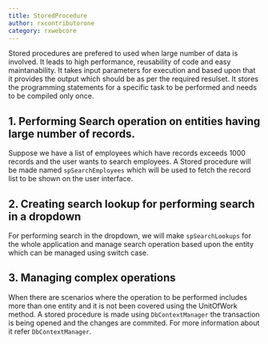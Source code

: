 ```yaml
---
title: StoredProcedure
author: rxcontributorone
category: rxwebcore  
---
```


Stored procedures are prefered to used when large number of data is involved. It leads to high performance, reusability of code and easy maintanability. It takes input parameters for execution and based upon that it provides the output which should be as per the required resulset. It stores the programming statements for a specific task to be performed and needs to be compiled only once. 

## 1. Performing Search operation on entities having large number of records.
Suppose we have a list of employees which have records exceeds 1000 records and the user wants to search employees. A Stored procedure will be made named `spSearchEmployees` which will be used to fetch the record list to be shown on the user interface.  

## 2. Creating search lookup for performing search in a dropdown
For performing search in the dropdown, we will make `spSearchLookups` for the whole application and manage search operation based upon the entity which can be managed using switch case.     

## 3. Managing complex operations
When there are scenarios where the operation to be performed includes more than one entity and it is not been covered using the UnitOfWork method. A stored procedure is made using `DbContextManager` the transaction is being opened and the changes are commited. For more information about it refer `DbContextManager`.
